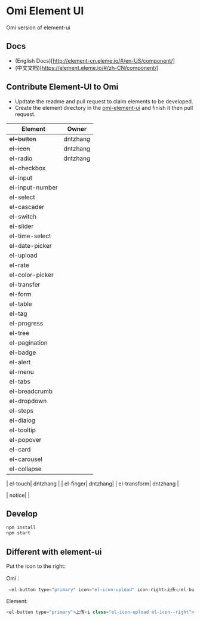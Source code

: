 # Omi Element UI

Omi version of element-ui

## Docs

* (English Docs)[http://element-cn.eleme.io/#/en-US/component/]
* (中文文档)[https://element.eleme.io/#/zh-CN/component/]

## Contribute Element-UI to Omi

* Updtate the readme and pull request to claim elements to be developed.
* Create the element directory in the [omi-element-ui](https://github.com/Tencent/omi/tree/master/packages/omi-element-ui/src/omi-element-ui) and finish it then pull request.

| Element | Owner  |
| ------ | ------  |
| ~~el-button~~ | 	dntzhang	  |
| ~~el-icon~~ | 	dntzhang	  |
|  el-radio| 	dntzhang	  |
|  el-checkbox| 		  |
|  el-input| 		  |
|  el-input-number| 		  |
|  el-select| 		  |
|  el-cascader| 		  |
|  el-switch| 		  |
|  el-slider| 		  |
|  el-time-select| 		  |
|  el-date-picker| 		  |
|  el-upload| 		  |
|  el-rate| 		  |
|  el-color-picker| 		  |
|  el-transfer| 		  |
|  el-form| 		  |
|  el-table| 		  |
|  el-tag| 		  |
|  el-progress| 		  |
|  el-tree| 		  |
|  el-pagination| 		  |
|  el-badge| 		  |
|  el-alert| 		  |
|  el-menu| 		  |
|  el-tabs| 		  |
|  el-breadcrumb| 		  |
|  el-dropdown| 		  |
|  el-steps| 		  |
|  el-dialog| 		  |
|  el-tooltip| 		  |
|  el-popover| 		  |
|  el-card| 		  |
|  el-carousel| 		  |
|  el-collapse| 		  |

|  el-touch| 		dntzhang  |
|  el-finger| 		  dntzhang|
|  el-transform| 		 dntzhang |

|  notice| 		  |

## Develop

``` bash
npm install
npm start
```

## Different with element-ui 

Put the icon to the right:

Omi：

```js
 <el-button type="primary" icon="el-icon-upload" icon-right>上传</el-button>
```

Element:

```js
<el-button type="primary">上传<i class="el-icon-upload el-icon--right"></i></el-button>
```
